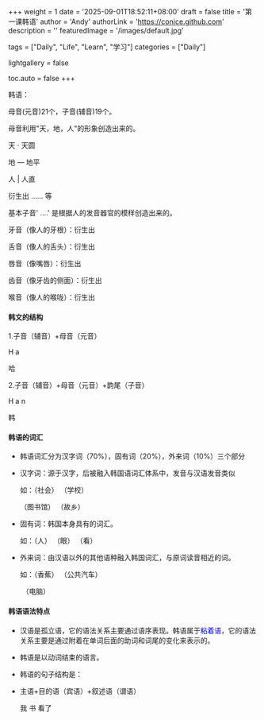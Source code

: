 +++
weight = 1
date = '2025-09-01T18:52:11+08:00'
draft = false
title = '第一课韩语'
author = 'Andy'
authorLink = 'https://conice.github.com'
description = ''
featuredImage = '/images/default.jpg'

tags = ["Daily", "Life", "Learn", "学习"]
categories = ["Daily"]

lightgallery = false

toc.auto = false
+++

韩语：

母音(元音)21个，子音(辅音)19个。

母音利用"天，地，人"的形象创造出来的。

天   ·    天圆

地  —   地平

人   |    人直

衍生出 ......  等

基本子音' ....' 是根据人的发音器官的模样创造出来的。

牙音（像人的牙根）：衍生出

舌音（像人的舌头）：衍生出

唇音（像嘴唇）：衍生出

齿音（像牙齿的侧面）：衍生出

喉音（像人的喉咙）：衍生出

#### 韩文的结构

1.子音（辅音）+母音（元音）

H a        

哈

2.子音（辅音）+母音（元音）+韵尾（子音）

H a n		

韩

#### 韩语的词汇

* 韩语词汇分为汉字词（70%），固有词（20%），外来词（10%）三个部分

* 汉字词：源于汉字，后被融入韩国语词汇体系中，发音与汉语发音类似

  如：（社会）  （学校）

  （图书馆）	（故乡）

* 固有词：韩国本身具有的词汇。

  如：（人） （眼） （看）

* 外来词：由汉语以外的其他语种融入韩国词汇，与原词读音相近的词。

  如：（香蕉） （公共汽车）

  ​	（电脑）

#### 韩语语法特点

* 汉语是孤立语，它的语法关系主要通过语序表现。韩语属于<span style="color: blue">粘着语</span>，它的语法关系主要是通过附着在单词后面的助词和词尾的变化来表示的。

* 韩语是以动词结束的语言。

* 韩语的句子结构是：

* 主语+目的语（宾语）+叙述语（谓语）

  

  我           书             看了

